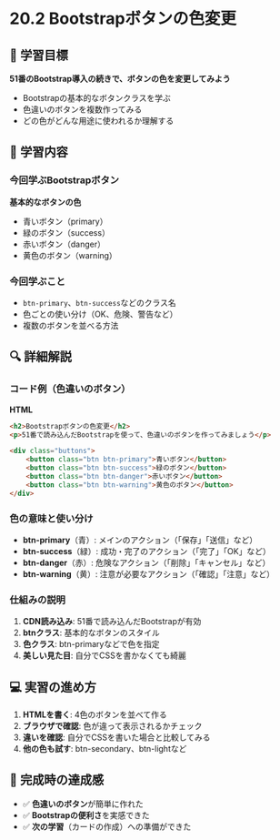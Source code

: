 # 20.2 Bootstrapボタンの色変更

## 🎯 学習目標

**51番のBootstrap導入の続きで、ボタンの色を変更してみよう**

- Bootstrapの基本的なボタンクラスを学ぶ
- 色違いのボタンを複数作ってみる
- どの色がどんな用途に使われるか理解する

## 📝 学習内容

### 今回学ぶBootstrapボタン

**基本的なボタンの色**
- 青いボタン（primary）
- 緑のボタン（success）
- 赤いボタン（danger）
- 黄色のボタン（warning）

### 今回学ぶこと

- `btn-primary`、`btn-success`などのクラス名
- 色ごとの使い分け（OK、危険、警告など）
- 複数のボタンを並べる方法


## 🔍 詳細解説

### コード例（色違いのボタン）

**HTML**
```html
<h2>Bootstrapボタンの色変更</h2>
<p>51番で読み込んだBootstrapを使って、色違いのボタンを作ってみましょう</p>

<div class="buttons">
    <button class="btn btn-primary">青いボタン</button>
    <button class="btn btn-success">緑のボタン</button>
    <button class="btn btn-danger">赤いボタン</button>
    <button class="btn btn-warning">黄色のボタン</button>
</div>
```

### 色の意味と使い分け

- **btn-primary**（青）: メインのアクション（「保存」「送信」など）
- **btn-success**（緑）: 成功・完了のアクション（「完了」「OK」など）
- **btn-danger**（赤）: 危険なアクション（「削除」「キャンセル」など）
- **btn-warning**（黄）: 注意が必要なアクション（「確認」「注意」など）

### 仕組みの説明

1. **CDN読み込み**: 51番で読み込んだBootstrapが有効
2. **btnクラス**: 基本的なボタンのスタイル
3. **色クラス**: btn-primaryなどで色を指定
4. **美しい見た目**: 自分でCSSを書かなくても綺麗


## 💻 実習の進め方

1. **HTMLを書く**: 4色のボタンを並べて作る
2. **ブラウザで確認**: 色が違って表示されるかチェック
3. **違いを確認**: 自分でCSSを書いた場合と比較してみる
4. **他の色も試す**: btn-secondary、btn-lightなど

## 🎉 完成時の達成感

- ✅ **色違いのボタン**が簡単に作れた
- ✅ **Bootstrapの便利さ**を実感できた
- ✅ **次の学習**（カードの作成）への準備ができた

